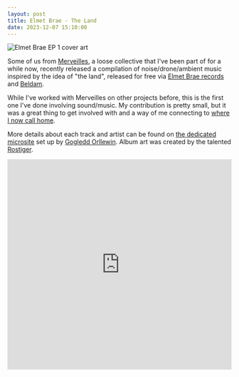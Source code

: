 ```yaml
---
layout: post
title: Elmet Brae - The Land
date: 2023-12-07 15:10:00
---
```


![Elmet Brae EP 1 cover art](/media/eb01.jpg)

Some of us from [Merveilles](https://merveilles.town), a loose collective that I've been part of for a while now, recently released a compilation of noise/drone/ambient music inspired by the idea of "the land", released for free via [Elmet Brae records](https://orllewin.github.io/elmet_brae/) and [Beldam](https://beldamrecords.bandcamp.com/).

While I've worked with Merveilles on other projects before, this is the first one I've done involving sound/music. My contribution is pretty small, but it was a great thing to get involved with and a way of me connecting to [where I now call home](https://tom.so/posts/wee-tour-of-p%C5%8Dneke/).

More details about each track and artist can be found on [the dedicated microsite](https://orllewin.github.io/elmet_brae/EB01/) set up by [Gogledd Orllewin](https://orllewin.github.io/). Album art was created by the talented [Rostiger](https://nchrs.xyz/). 

<iframe style="border: 0; width: 100%; height: 472px;" src="https://bandcamp.com/EmbeddedPlayer/album=2703462276/size=large/bgcol=ffffff/linkcol=333333/artwork=none/transparent=true/" seamless><a href="https://beldamrecords.bandcamp.com/album/elmet-brae-the-land">Elmet Brae: The Land by Beldam Records</a></iframe>